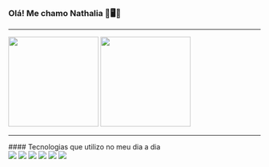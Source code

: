 ### Olá! Me chamo Nathalia 👋🖥️🚀

<hr>
<div style="display: inline_block">
    <img height="180cm" src="https://github-readme-stats.vercel.app/api?username=ZdeAttre&show_icons=true&theme=cobalt">
    <img height="180cm" src="https://github-readme-stats.vercel.app/api/top-langs/?username=ZdeAttre&layout=compact">
</div>
<hr>
#### Tecnologias que utilizo no meu dia a dia
<div>
    <img src="https://img.shields.io/badge/HTML5-E34F26?style=for-the-badge&logo=html5&logoColor=white">
    <img src="https://img.shields.io/badge/CSS3-1572B6?style=for-the-badge&logo=css3&logoColor=white">
    <img src="https://img.shields.io/badge/Angular-DD0031?style=for-the-badge&logo=angular&logoColor=white">
    <img src="https://img.shields.io/badge/.NET-5C2D91?style=for-the-badge&logo=.net&logoColor=white">
    <img src="https://img.shields.io/badge/Amazon_AWS-232F3E?style=for-the-badge&logo=amazon-aws&logoColor=white">
    <img src="https://img.shields.io/badge/Terraform-7B42BC.svg?style=for-the-badge&logo=Terraform&logoColor=white">
</div>
